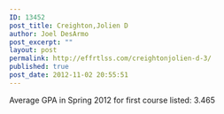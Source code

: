 ```yaml
---
ID: 13452
post_title: Creighton,Jolien D
author: Joel DesArmo
post_excerpt: ""
layout: post
permalink: http://effrtlss.com/creightonjolien-d-3/
published: true
post_date: 2012-11-02 20:55:51
---
```

<p>Average GPA in Spring 2012 for first course listed: 3.465</p>